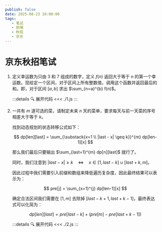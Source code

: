 ```yaml
---
publish: false
date: 2025-08-23 10:00:00
tags:
   - 笔试
   - 前端
   - 秋招
   - 京东
---
```


# 京东秋招笔试

1. 定义幸运数为只由 $3$ 和 $7$ 组成的数字，定义 $f(n)$ 返回大于等于 n 的第一个幸运数。现给定一个区间，对于区间上所有整数值，调用这个函数并返回最后的和。即，对于区间 $[a, b]$ 求出 $\sum_{n=a}^{b} f(n)$。

   :::details 🔍 展开代码
   <<< ./1.js
   :::

2. 一共有 $m$ 道可选的菜，请制定未来 $n$ 天的菜单，要求每天与前一天菜的序号相差大于等于 $k$。

   找到动态规划的状态转移公式如下：

   $$
   dp[len][last] = \sum_{\substack{x=1 \\ |last - x| \geq k}}^{m} dp[len-1][x]
   $$

   那么我们最后只要输出 $\sum_{last=1}^{m} dp[n][last]$ 就行了。

   同时，我们注意到 $|last - x| \geq k \quad \Leftrightarrow \quad x \in [1,last-k] \cup [last+k, m]$。

   因此过程中我们需要引入前缀和数组来降低遍历复杂度，因此最终结果可以表示为：

   $$
   pre[j] = \sum_{x=1}^{j} dp[len-1][x]
   $$

   确定合法区间我们需要在 $[1,m]$ 去除掉 $[last-k+1,last+k-1]$，最终表达式可以化简为：
   
   $$
   dp[len][last] = pre[last-k] + (pre[m] - pre[last+k-1])
   $$


   :::details 🔍 展开代码
   <<< ./2.js
   :::